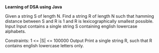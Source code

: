 **Learning of DSA using Java**

Given a string S of length N. Find a string R of length N such that hamming distance between S and R is 1 and R is lexicographically smallest possible.
Input
Input contains a single string S containing english lowercase alphabets.

Constraints:
1 <= |S| <= 100000
Output
Print a single string R, such that R contains english lowercase letters only.